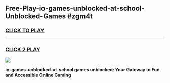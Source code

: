 
## Free-Play-io-games-unblocked-at-school-Unblocked-Games #zgm4t
<h3>
<a href="https://news.freeplayer.one?title=io-games-unblocked-at-school&ref=8M">CLICK TO PLAY</a></h3>
<hr>

<h3>
<a href="https://news.freeplayer.one?title=io-games-unblocked-at-school&ref=8M">CLICK 2 PLAY</a>
  
</h3>

<a href="https://news.freeplayer.one?title=io-games-unblocked-at-school&ref=8M"><img src="https://clearcache.store/games.png"></a>


**io-games-unblocked-at-school games unblocked: Your Gateway to Fun and Accessible Online Gaming**

